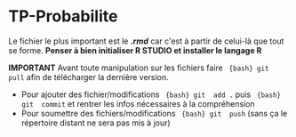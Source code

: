 # TP-Probabilite

Le fichier le plus important est le ***.rmd*** car c'est à partir de celui-là que tout se forme.
**Penser à bien initialiser R STUDIO et installer le langage R**

**IMPORTANT**
Avant toute manipulation sur les fichiers faire `` {bash} git  pull`` afin de télécharger la dernière version.
- Pour ajouter des fichier/modifications `` {bash} git  add .`` puis `` {bash} git  commit`` et rentrer les infos nécessaires à la compréhension
- Pour soumettre des fichiers/modifications `` {bash} git  push`` (sans ça le répertoire distant ne sera pas mis à jour)
